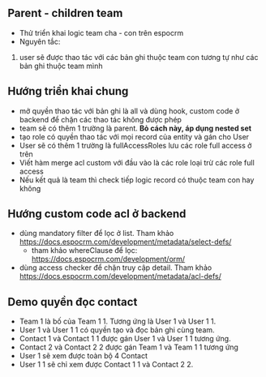 ## Parent - children team

- Thử triển khai logic team cha - con trên espocrm
- Nguyên tắc:
1. user sẽ được thao tác với các bản ghi thuộc team con tương tự như các bản ghi thuộc team mình

## Hướng triển khai chung
- mở quyền thao tác với bản ghi là all và dùng hook, custom code ở backend để chặn các thao tác không được phép
- team sẽ có thêm 1 trường là parent. **Bỏ cách này, áp dụng nested set** 
- tạo role có quyền thao tác với mọi record của entity và gán cho User
- User sẽ có thêm 1 trường là fullAccessRoles lưu các role full access ở trên
- Viết hàm merge acl custom với đầu vào là các role loại trừ các role full access
- Nếu kết quả là team thì check tiếp logic record có thuộc team con hay không

## Hướng custom code acl ở backend
- dùng mandatory filter để lọc ở list. Tham khảo https://docs.espocrm.com/development/metadata/select-defs/
    - tham khảo whereClause để lọc: https://docs.espocrm.com/development/orm/
- dùng access checker để chặn truy cập detail. Tham khảo https://docs.espocrm.com/development/metadata/acl-defs/


## Demo quyền đọc contact
- Team 1 là bố của Team 1 1. Tương ứng là User 1 và User 1 1.
- User 1 và User 1 1 có quyền tạo và đọc bản ghi cùng team.
- Contact 1 và Contact 1 1 được gán User 1 và User 1 1 tương ứng.
- Contact 2 và Contact 2 2 được gán Team 1 và Team 1 1 tương ứng
- User 1 sẽ xem được toàn bộ 4 Contact
- User 1 1 sẽ chỉ xem được Contact 1 1 và Contact 2 2.
